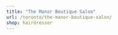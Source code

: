 ```yaml
---
title: "The Manor Boutique Salon"
url: /toronto/the-manor-boutique-salon/
shop: hairdresser
---
```

